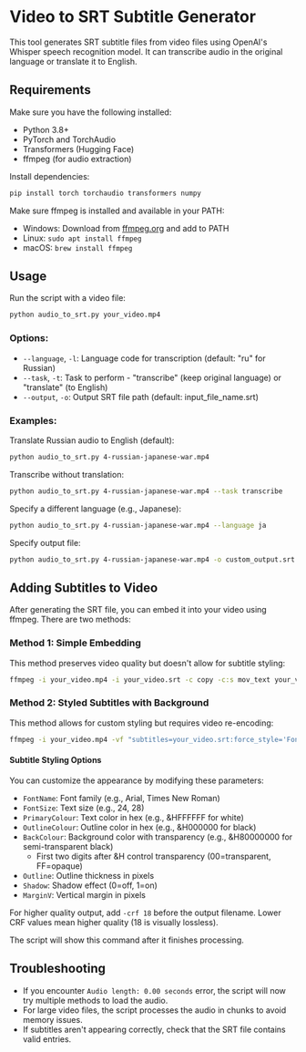 # Video to SRT Subtitle Generator

This tool generates SRT subtitle files from video files using OpenAI's Whisper speech recognition model. It can transcribe audio in the original language or translate it to English.

## Requirements

Make sure you have the following installed:

- Python 3.8+ 
- PyTorch and TorchAudio
- Transformers (Hugging Face)
- ffmpeg (for audio extraction)

Install dependencies:

```bash
pip install torch torchaudio transformers numpy
```

Make sure ffmpeg is installed and available in your PATH:
- Windows: Download from [ffmpeg.org](https://ffmpeg.org/download.html) and add to PATH
- Linux: `sudo apt install ffmpeg`
- macOS: `brew install ffmpeg`

## Usage

Run the script with a video file:

```bash
python audio_to_srt.py your_video.mp4
```

### Options:

- `--language`, `-l`: Language code for transcription (default: "ru" for Russian)
- `--task`, `-t`: Task to perform - "transcribe" (keep original language) or "translate" (to English)
- `--output`, `-o`: Output SRT file path (default: input_file_name.srt)

### Examples:

Translate Russian audio to English (default):
```bash
python audio_to_srt.py 4-russian-japanese-war.mp4
```

Transcribe without translation:
```bash
python audio_to_srt.py 4-russian-japanese-war.mp4 --task transcribe
```

Specify a different language (e.g., Japanese):
```bash
python audio_to_srt.py 4-russian-japanese-war.mp4 --language ja
```

Specify output file:
```bash
python audio_to_srt.py 4-russian-japanese-war.mp4 -o custom_output.srt
```

## Adding Subtitles to Video

After generating the SRT file, you can embed it into your video using ffmpeg. There are two methods:

### Method 1: Simple Embedding
This method preserves video quality but doesn't allow for subtitle styling:

```bash
ffmpeg -i your_video.mp4 -i your_video.srt -c copy -c:s mov_text your_video_subtitled.mp4
```

### Method 2: Styled Subtitles with Background
This method allows for custom styling but requires video re-encoding:

```bash
ffmpeg -i your_video.mp4 -vf "subtitles=your_video.srt:force_style='FontName=Arial,FontSize=24,PrimaryColour=&HFFFFFF,OutlineColour=&H000000,BackColour=&H80000000,Outline=1,Shadow=0,MarginV=25'" -c:a copy your_video_subtitled.mp4
```

#### Subtitle Styling Options
You can customize the appearance by modifying these parameters:
- `FontName`: Font family (e.g., Arial, Times New Roman)
- `FontSize`: Text size (e.g., 24, 28)
- `PrimaryColour`: Text color in hex (e.g., &HFFFFFF for white)
- `OutlineColour`: Outline color in hex (e.g., &H000000 for black)
- `BackColour`: Background color with transparency (e.g., &H80000000 for semi-transparent black)
  - First two digits after &H control transparency (00=transparent, FF=opaque)
- `Outline`: Outline thickness in pixels
- `Shadow`: Shadow effect (0=off, 1=on)
- `MarginV`: Vertical margin in pixels

For higher quality output, add `-crf 18` before the output filename. Lower CRF values mean higher quality (18 is visually lossless).

The script will show this command after it finishes processing.

## Troubleshooting

- If you encounter `Audio length: 0.00 seconds` error, the script will now try multiple methods to load the audio.
- For large video files, the script processes the audio in chunks to avoid memory issues.
- If subtitles aren't appearing correctly, check that the SRT file contains valid entries. 